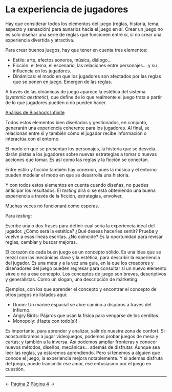 # La experiencia de jugadores

Hay que considerar todos los elementos del juego (reglas, historia, tema, aspecto y sensación) para aunarlos hacia el juego en sí. Crear un juego no es solo diseñar una serie de reglas que funcionen entre sí, si no crear una experiencia divertida y atractiva.

Para crear buenos juegos, hay que tener en cuenta tres elementos:

* Estilo: arte, efectos sonoros, música, diálogo...
* Ficción: el tema, el escenario, las relaciones entre personajes... y su influencia en los jugadores.
* Dinámicas: el modo en que los jugadores son afectados por las reglas que se ponen en juego. Emergen de las reglas.

A través de las dinámicas de juego aparece la estética del sistema (_systemic aesthetic_), que define de lo que realmente el juego trata a partir de lo que jugadores pueden o no pueden hacer.

[Análisis de Bioshock Infinite](https://youtu.be/pD74RdAMW8s?t=3m20s)

Todos estos elementos bien diseñados y gestionados, en conjunto, generarán una experiencia coherente para los jugadores. Al final, se relacionan entre sí y también cómo el jugador recibe información o interactúa con el entorno.

El modo en que se presentan los personajes, la historia que se desvela... darán pistas a los jugadores sobre nuevas estrategias a tomar o nuevas acciones que tomar. Es así como las reglas y la ficción se conectan.

Entre estilo y ficción también hay conexión, pues la música y el entorno pueden modelar el modo en que se desarrolla una historia.

Y con todos estos elementos en cuenta cuando diseñas, no puedes anticipar los resultados. El _testing_ dirá si se está obteniendo una buena experiencia a través de la ficción, estrategias, envolver, 

Muchas veces no funcionará como esperas.

Para _testing_:

Escribe una o dos frases para definir cual sería la experiencia ideal del jugador. ¿Cómo será la estética? ¿Qué deseas hacerles sentir? Prueba y vuelve a esas líneas escritas. ¿No coincide? Es la oportunidad para revisar reglas, cambiar y buscar mejoras.

El corazón de cada buen juego es un concepto sólido. Es una idea que se mezcl con las mecánicas clave y la estética, para describir la experiencia del jugador. Es una meta y a la vez una guía, en la que los creadores y diseñadores del juego pueden regresar para consultar si un nuevo elemento sirve o no a ese concepto. Los conceptos de juego son breves, descriptivos y generalistas. Como un slogan, una descripción de márketing.

Ejemplos, con los que aprender el concepto y encontrar el concepto de otros juegos no listados aquí:

* Doom: Un marine espacial se abre camino a disparos a través del infierno.
* Angry Birds: Pájaros que usan la física para vengarse de los cerditos.
* Monopoly: ¡Hazte con todo(s)!

Es importante, para aprender y analizar, salir de nuestra zona de confort. Si acostumbramos a jugar videojuegos, podemos probar juegos de mesa y cartas; y también a la inversa. Así podemos ampliar fronteras y conocer nuevos métodos, diseños, mecánicas... además de disfrutar. Aunque sea leer las reglas, ya estaremos aprendiendo. Pero si tenemos a alguien que conoce el juego, la experiencia mejora notablemente. Y si además disfruta del juego, puede transmitir ese amor, ese entusiasmo por el juego en cuestión.

---
← [Página 2](w2.md)
[Página 4](w4.md) →
